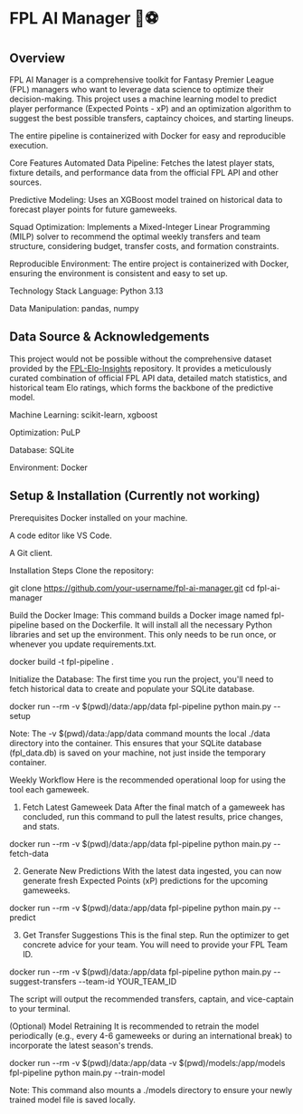 # FPL AI Manager 🤖⚽

## Overview

FPL AI Manager is a comprehensive toolkit for Fantasy Premier League (FPL) managers who want to leverage data science to optimize their decision-making. This project uses a machine learning model to predict player performance (Expected Points - xP) and an optimization algorithm to suggest the best possible transfers, captaincy choices, and starting lineups.

The entire pipeline is containerized with Docker for easy and reproducible execution.

Core Features
Automated Data Pipeline: Fetches the latest player stats, fixture details, and performance data from the official FPL API and other sources.

Predictive Modeling: Uses an XGBoost model trained on historical data to forecast player points for future gameweeks.

Squad Optimization: Implements a Mixed-Integer Linear Programming (MILP) solver to recommend the optimal weekly transfers and team structure, considering budget, transfer costs, and formation constraints.

Reproducible Environment: The entire project is containerized with Docker, ensuring the environment is consistent and easy to set up.

Technology Stack
Language: Python 3.13

Data Manipulation: pandas, numpy

## Data Source & Acknowledgements

This project would not be possible without the comprehensive dataset provided by the [FPL-Elo-Insights](https://github.com/olbauday/FPL-Elo-Insights) repository. It provides a meticulously curated combination of official FPL API data, detailed match statistics, and historical team Elo ratings, which forms the backbone of the predictive model.

Machine Learning: scikit-learn, xgboost

Optimization: PuLP

Database: SQLite

Environment: Docker

## Setup & Installation (Currently not working)

Prerequisites
Docker installed on your machine.

A code editor like VS Code.

A Git client.

Installation Steps
Clone the repository:

git clone https://github.com/your-username/fpl-ai-manager.git
cd fpl-ai-manager

Build the Docker Image:
This command builds a Docker image named fpl-pipeline based on the Dockerfile. It will install all the necessary Python libraries and set up the environment. This only needs to be run once, or whenever you update requirements.txt.

docker build -t fpl-pipeline .

Initialize the Database:
The first time you run the project, you'll need to fetch historical data to create and populate your SQLite database.

docker run --rm -v $(pwd)/data:/app/data fpl-pipeline python main.py --setup

Note: The -v $(pwd)/data:/app/data command mounts the local ./data directory into the container. This ensures that your SQLite database (fpl_data.db) is saved on your machine, not just inside the temporary container.

Weekly Workflow
Here is the recommended operational loop for using the tool each gameweek.

1. Fetch Latest Gameweek Data
   After the final match of a gameweek has concluded, run this command to pull the latest results, price changes, and stats.

docker run --rm -v $(pwd)/data:/app/data fpl-pipeline python main.py --fetch-data

2. Generate New Predictions
   With the latest data ingested, you can now generate fresh Expected Points (xP) predictions for the upcoming gameweeks.

docker run --rm -v $(pwd)/data:/app/data fpl-pipeline python main.py --predict

3. Get Transfer Suggestions
   This is the final step. Run the optimizer to get concrete advice for your team. You will need to provide your FPL Team ID.

docker run --rm -v $(pwd)/data:/app/data fpl-pipeline python main.py --suggest-transfers --team-id YOUR_TEAM_ID

The script will output the recommended transfers, captain, and vice-captain to your terminal.

(Optional) Model Retraining
It is recommended to retrain the model periodically (e.g., every 4-6 gameweeks or during an international break) to incorporate the latest season's trends.

docker run --rm -v $(pwd)/data:/app/data -v $(pwd)/models:/app/models fpl-pipeline python main.py --train-model

Note: This command also mounts a ./models directory to ensure your newly trained model file is saved locally.
